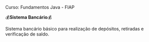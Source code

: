 Curso: Fundamentos Java - FIAP 

 :moneybag:**Sistema Bancário**:moneybag:

 Sistema bancário básico para realização de depósitos, retiradas e verificação de saldo.


